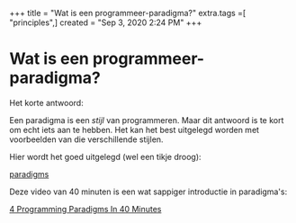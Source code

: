 +++
title = "Wat is een programmeer-paradigma?"
extra.tags =[ "principles",]
created = "Sep 3, 2020 2:24 PM"
+++
# Wat is een programmeer-paradigma?


Het korte antwoord:

Een paradigma is een *stijl* van programmeren. Maar dit antwoord is te kort om echt iets aan te hebben. Het kan het best uitgelegd worden met voorbeelden van die verschillende stijlen.

Hier wordt het goed uitgelegd (wel een tikje droog):

[paradigms](https://cs.lmu.edu/~ray/notes/paradigms/)

Deze video van 40 minuten is een wat sappiger introductie in paradigma's:

[4 Programming Paradigms In 40 Minutes](https://www.youtube.com/watch?v=cgVVZMfLjEI)